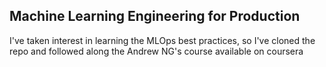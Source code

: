 ## Machine Learning Engineering for Production


I've taken interest in learning the MLOps best practices, so I've cloned the repo and followed along the Andrew NG's course available on coursera
